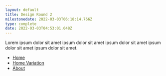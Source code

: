 ```yaml
---
layout: default
title: Design Round 2
milestonedate: 2022-03-03T06:18:14.766Z
type: complete
date: 2022-03-03T04:53:01.048Z
---
```


Lorem ipsum dolor sit amet ipsum dolor sit amet ipsum dolor sit amet ipsum dolor sit amet ipsum dolor sit amet.

- [Home](#)
- [Home Variation](#)
- [About](#)